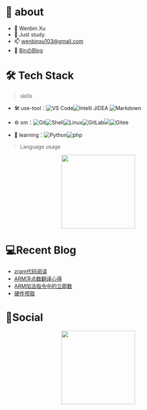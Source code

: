 # 🚀 about

- 🤔 Wenbin Xu
- 💬 Just study.
- 📫 wenbinxu103@gmail.com
- 🚀 [BinのBlog](https://yuwensq.github.io/)


# 🛠 Tech Stack

> skills

- :hammer_and_wrench: use-tool：![VS Code](https://img.shields.io/badge/-VSCode-blue?style=flat-circle&logo=VSCode)![Intelli JIDEA](https://img.shields.io/badge/-IntelliJIDEA-black?style=flat-circle&logo=IntelliJIDEA) ![Markdown](https://img.shields.io/badge/-Markdown-black?style=flat-circle&logo=markdown)

- ⚙️ om：![Git](https://img.shields.io/badge/-Git-yellow?style=flat-circle&logo=git)![Shell](https://img.shields.io/badge/-Shell-red?style=flat-circle&logo=shell)![Linux](https://img.shields.io/badge/-Linux-gray?style=flat-circle&logo=Linux)![GitLab](https://img.shields.io/badge/-GitLab-orange?style=flat-circle&logo=GitLab)![](https://img.shields.io/badge/-GitHub-black?style=flat-circle&logo=GitHub)![Gitee](https://img.shields.io/badge/-Gitee-red?style=flat-circle&logo=Gitee)

- 🌱 learning：![Python](https://img.shields.io/badge/-Python-yellow?style=flat-circle&logo=Python)![php](https://img.shields.io/badge/-php-green?style=flat-circle&logo=php)

  
> Language usage

<div align="center">
    <img height="200px" src="https://github-readme-stats-api-holic-x.vercel.app/api/top-langs/?username=yuwensq&theme=gruvbox_light&layout=compact"/>
</div>


# 💻Recent Blog

<!-- BLOG-POST-LIST:START -->
- [zram代码阅读](https://yuwensq.github.io/zram%E4%BB%A3%E7%A0%81%E9%98%85%E8%AF%BB/)
- [ARM浮点数翻译心得](https://yuwensq.github.io/ARM%E6%B5%AE%E7%82%B9%E6%95%B0%E7%BF%BB%E8%AF%91%E5%BF%83%E5%BE%97/)
- [ARM加法指令中的立即数](https://yuwensq.github.io/ARM%E5%8A%A0%E6%B3%95%E7%AB%8B%E5%8D%B3%E6%95%B0/)
- [硬件预取](https://yuwensq.github.io/posts/2022/12/blog-post-1/)
<!-- BLOG-POST-LIST:END -->



<!-- # 🔭Actions -->


# 🌱Social

<div align="center">
    <img height="200px" src="https://github-readme-stats.vercel.app/api?username=yuwensq&theme=gruvbox_light"/>
</div>
